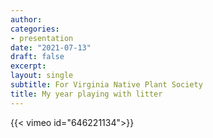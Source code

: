 ```yaml
---
author: 
categories:
- presentation
date: "2021-07-13"
draft: false
excerpt: 
layout: single
subtitle: For Virginia Native Plant Society
title: My year playing with litter
---
```


{{< vimeo id="646221134">}}
